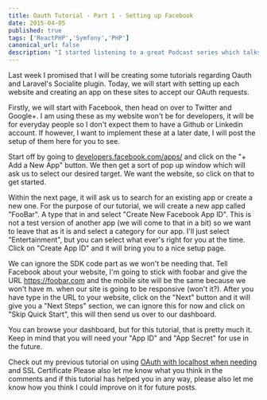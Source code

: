 ```yaml
---
title: Oauth Tutorial - Part 1 - Setting up Facebook
date: 2015-04-05
published: true
tags: ['ReactPHP','Symfony','PHP']
canonical_url: false
description: "I started listening to a great Podcast series which talks a lot about different PHP and server technologies and on one of the later episodes, they talk about ReactPHP."
---
```


Last week I promised that I will be creating some tutorials regarding Oauth and Laravel's Socialite plugin. Today, we will start with setting up each website and creating an app on these sites to accept our OAuth requests.

Firstly, we will start with Facebook, then head on over to Twitter and Google+. I am using these as my website won't be for developers, it will be for everyday people so I don't expect them to have a Github or Linkedin account. If however, I want to implement these at a later date, I will post the setup of them here for you to see.

Start off by going to [developers.facebook.com/apps/](https://developers.facebook.com/apps/) and click on the "+ Add a New App" button. We then get a sort of pop up window which will ask us to select our desired target. We want the website, so click on that to get started.

Within the next page, it will ask us to search for an existing app or create a new one. For the purpose of our tutorial, we will create a new app called "FooBar". A type that in and select "Create New Facebook App ID". This is not a test version of another app (we will come to that in a bit) so we want to leave that as it is and select a category for our app. I'll just select "Entertainment", but you can select what ever's right for you at the time. Click on "Create App ID" and it will bring you to a nice setup page.

We can ignore the SDK code part as we won't be needing that. Tell Facebook about your website, I'm going to stick with foobar and give the URL https://foobar.com and the mobile site will be the same because we won't have m. when our site is going to be responsive (won't it?). After you have type in the URL to your website, click on the "Next" button and it will give you a "Next Steps" section, we can ignore this for now and click on "Skip Quick Start", this will then send us over to our dashboard.

You can browse your dashboard, but for this tutorial, that is pretty much it. Keep in mind that you will need your "App ID" and "App Secret" for use in the future.

Check out my previous tutorial on using [OAuth with localhost when needing](/local-oauth-curl-60-ssl-certificate-unable-get-local-issuer-certificate) and SSL Certificate Please also let me know what you think in the comments and if this tutorial has helped you in any way, please also let me know how you think I could improve on it for future posts.

